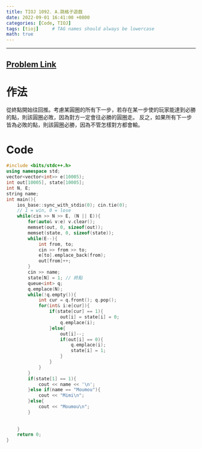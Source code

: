 ```yaml
---
title: TIOJ 1092. A.跳格子遊戲
date: 2022-09-01 16:41:00 +0800
categories: [Code, TIOJ]
tags: [tioj]     # TAG names should always be lowercase
math: true
---
```


---
## [Problem Link](https://tioj.ck.tp.edu.tw/problems/1092/ "TIOJ-1092-A-跳格子遊戲")

**作法**
===

從終點開始往回推。考慮某圓圈的所有下一步，若存在某一步使的玩家能達到必勝的點，則該圓圈必敗，因為對方一定會往必勝的圓圈走。
反之，如果所有下一步皆為必敗的點，則該圓圈必勝，因為不管怎樣對方都會輸。


**Code**
===

```cpp
#include <bits/stdc++.h>
using namespace std; 
vector<vector<int>> e(10005);
int out[10005], state[10005];
int N, E;
string name;
int main(){  
    ios_base::sync_with_stdio(0); cin.tie(0);
    // 1 = win, 0 = lose
    while(cin >> N >> E, (N || E)){
        for(auto& v:e) v.clear();
        memset(out, 0, sizeof(out));
        memset(state, 0, sizeof(state));
        while(E--){
            int from, to;
            cin >> from >> to;  
            e[to].emplace_back(from);
            out[from]++;
        }
        cin >> name;
        state[N] = 1; // 終點
        queue<int> q;
        q.emplace(N);
        while(!q.empty()){
            int cur = q.front(); q.pop();
            for(int& i:e[cur]){
                if(state[cur] == 1){
                    out[i] = state[i] = 0;
                    q.emplace(i);
                }else{
                    out[i]--;
                    if(out[i] == 0){
                        q.emplace(i);
                        state[i] = 1;
                    }
                }
            }
        }
        if(state[1] == 1){
            cout << name << '\n';
        }else if(name == "Moumou"){
            cout << "Mimi\n";
        }else{
            cout << "Moumou\n";
        }
        
        
    }
    return 0;
}
```


